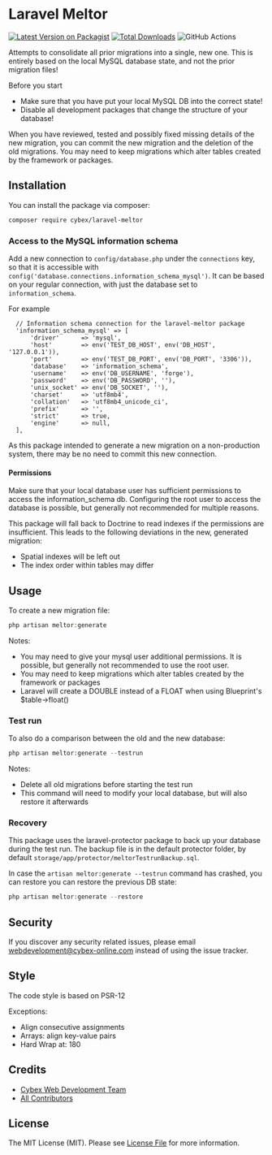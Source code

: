 # Laravel Meltor

[![Latest Version on Packagist](https://img.shields.io/packagist/v/cybex/laravel-meltor.svg?style=flat-square)](https://packagist.org/packages/cybex/laravel-meltor)
[![Total Downloads](https://img.shields.io/packagist/dt/cybex/laravel-meltor.svg?style=flat-square)](https://packagist.org/packages/cybex/laravel-meltor)
![GitHub Actions](https://github.com/cybex-gmbh/laravel-meltor/actions/workflows/main.yml/badge.svg)

Attempts to consolidate all prior migrations into a single, new one. This is entirely based on the local MySQL database state,
and not the prior migration files!

Before you start

- Make sure that you have put your local MySQL DB into the correct state!
- Disable all development packages that change the structure of your database!

When you have reviewed, tested and possibly fixed missing details of the new migration, you can commit the new migration and the deletion of the old migrations.
You may need to keep migrations which alter tables created by the framework or packages.

## Installation

You can install the package via composer:

```bash
composer require cybex/laravel-meltor
```

### Access to the MySQL information schema

Add a new connection to `config/database.php` under the `connections` key, so that it is accessible with `config('database.connections.information_schema_mysql')`. 
It can be based on your regular connection, with just the database set to `information_schema`. 

For example
```
  // Information schema connection for the laravel-meltor package
  'information_schema_mysql' => [
      'driver'      => 'mysql',
      'host'        => env('TEST_DB_HOST', env('DB_HOST', '127.0.0.1')),
      'port'        => env('TEST_DB_PORT', env('DB_PORT', '3306')),
      'database'    => 'information_schema',
      'username'    => env('DB_USERNAME', 'forge'),
      'password'    => env('DB_PASSWORD', ''),
      'unix_socket' => env('DB_SOCKET', ''),
      'charset'     => 'utf8mb4',
      'collation'   => 'utf8mb4_unicode_ci',
      'prefix'      => '',
      'strict'      => true,
      'engine'      => null,
  ],
```

As this package intended to generate a new migration on a non-production system, there may be no need to commit this new connection.

#### Permissions

Make sure that your local database user has sufficient permissions to access the information_schema db.
Configuring the root user to access the database is possible, but generally not recommended for multiple reasons.

This package will fall back to Doctrine to read indexes if the permissions are insufficient.
This leads to the following deviations in the new, generated migration:

- Spatial indexes will be left out
- The index order within tables may differ


## Usage

To create a new migration file:

```php
php artisan meltor:generate
```

Notes:

- You may need to give your mysql user additional permissions. It is possible, but generally not recommended to use the root user.
- You may need to keep migrations which alter tables created by the framework or packages
- Laravel will create a DOUBLE instead of a FLOAT when using Blueprint's $table->float()

### Test run

To also do a comparison between the old and the new database:

```php
php artisan meltor:generate --testrun
```

Notes:

- Delete all old migrations before starting the test run
- This command will need to modify your local database, but will also restore it afterwards

### Recovery

This package uses the laravel-protector package to back up your database during the test run.
The backup file is in the default protector folder, by default `storage/app/protector/meltorTestrunBackup.sql`.

In case the `artisan meltor:generate --testrun` command has crashed, you can restore you can restore the previous DB state:
```php
php artisan meltor:generate --restore
```

## Security

If you discover any security related issues, please email webdevelopment@cybex-online.com instead of using the issue
tracker.

## Style

The code style is based on PSR-12

Exceptions: 
- Align consecutive assignments
- Arrays: align key-value pairs
- Hard Wrap at: 180

## Credits

- [Cybex Web Development Team](https://github.com/cybex-gmbh)
- [All Contributors](../../contributors)

## License

The MIT License (MIT). Please see [License File](LICENSE.md) for more information.
